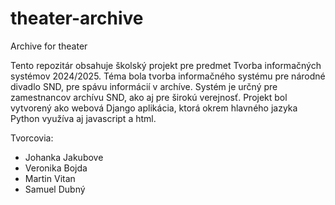 # theater-archive
Archive for theater

Tento repozitár obsahuje školský projekt pre predmet Tvorba informačných systémov 2024/2025. Téma bola tvorba informačného systému pre národné divadlo SND, pre spávu informácií v archíve. Systém je určný pre zamestnancov archívu SND, ako aj pre širokú verejnosť. Projekt bol vytvorený ako webová Django aplikácia, ktorá okrem hlavného jazyka Python využíva aj javascript a html.

Tvorcovia:
- Johanka Jakubove
- Veronika Bojda
- Martin Vitan
- Samuel Dubný
